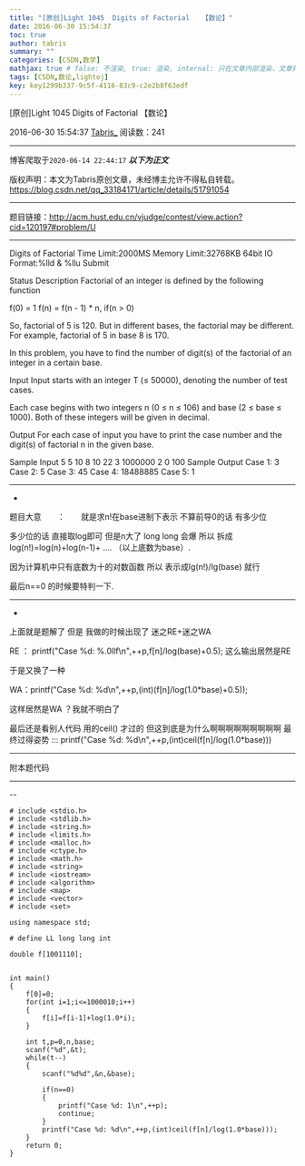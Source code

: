 ```yaml
---
title: "[原创]Light 1045  Digits of Factorial   【数论】"
date: 2016-06-30 15:54:37
toc: true
author: tabris
summary: ""
categories: [CSDN,数学]
mathjax: true # false: 不渲染, true: 渲染, internal: 只在文章内部渲染，文章列表中不渲染
tags: [CSDN,数论,lightoj]
key: key1299b337-9c5f-4116-83c9-c2e2b8f63edf
---
```


[原创]Light 1045  Digits of Factorial   【数论】

2016-06-30 15:54:37  [Tabris_](https://me.csdn.net/qq_33184171) 阅读数：241

---

博客爬取于`2020-06-14 22:44:17`
***以下为正文***

版权声明：本文为Tabris原创文章，未经博主允许不得私自转载。
https://blog.csdn.net/qq_33184171/article/details/51791054

<!-- more -->

---

题目链接：http://acm.hust.edu.cn/vjudge/contest/view.action?cid=120197#problem/U


----------------------------------------

 Digits of Factorial
Time Limit:2000MS     Memory Limit:32768KB     64bit IO Format:%lld & %llu
Submit
 
Status
Description
Factorial of an integer is defined by the following function

f(0) = 1
f(n) = f(n - 1) * n, if(n > 0)

So, factorial of 5 is 120. But in different bases, the factorial may be different. For example, factorial of 5 in base 8 is 170.

In this problem, you have to find the number of digit(s) of the factorial of an integer in a certain base.

Input
Input starts with an integer T (≤ 50000), denoting the number of test cases.

Each case begins with two integers n (0 ≤ n ≤ 106) and base (2 ≤ base ≤ 1000). Both of these integers will be given in decimal.

Output
For each case of input you have to print the case number and the digit(s) of factorial n in the given base.

Sample Input
5
5 10
8 10
22 3
1000000 2
0 100
Sample Output
Case 1: 3
Case 2: 5
Case 3: 45
Case 4: 18488885
Case 5: 1


------------------------------------------------------------
-


题目大意　　：　　就是求n!在base进制下表示 不算前导0的话 有多少位

多少位的话 直接取log即可
但是n大了  long long 会爆 所以
拆成
log(n!)=log(n)+log(n-1)+ ....    （以上底数为base）.

因为计算机中只有底数为十的对数函数 所以 表示成lg(n!)/lg(base)  就行

最后n==0 的时候要特判一下.

----------------------
-
上面就是题解了
但是  我做的时候出现了  迷之RE+迷之WA

RE ： printf("Case %d: %.0llf\n",++p,f[n]/log(base)+0.5);
这么输出居然是RE

于是又换了一种

WA：printf("Case %d: %d\n",++p,(int)(f[n]/log(1.0*base)+0.5));

这样居然是WA ？我就不明白了  


最后还是看别人代码 用的ceil() 才过的  但这到底是为什么啊啊啊啊啊啊啊啊啊
最终过得姿势 :::  printf("Case %d: %d\n",++p,(int)ceil(f[n]/log(1.0*base)))


------------------
附本题代码

------------------------------------------
--
```
# include <stdio.h>
# include <stdlib.h>
# include <string.h>
# include <limits.h>
# include <malloc.h>
# include <ctype.h>
# include <math.h>
# include <string>
# include <iostream>
# include <algorithm>
# include <map>
# include <vector>
# include <set>

using namespace std;

# define LL long long int

double f[1001110];


int main()
{
    f[0]=0;
    for(int i=1;i<=1000010;i++)
    {
        f[i]=f[i-1]+log(1.0*i);
    }

    int t,p=0,n,base;
    scanf("%d",&t);
    while(t--)
    {
        scanf("%d%d",&n,&base);

        if(n==0)
        {
            printf("Case %d: 1\n",++p);
            continue;
        }
        printf("Case %d: %d\n",++p,(int)ceil(f[n]/log(1.0*base)));
    }
    return 0;
}
```
